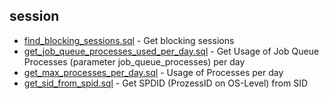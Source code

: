 ## session
- [find_blocking_sessions.sql](session/find_blocking_sessions.sql) - Get blocking sessions
- [get_job_queue_processes_used_per_day.sql](session/get_job_queue_processes_used_per_day.sql) - Get Usage of Job Queue Processes (parameter job_queue_processes) per day
- [get_max_processes_per_day.sql](session/get_max_processes_per_day.sql) - Usage of Processes per day
- [get_sid_from_spid.sql](session/get_sid_from_spid.sql) - Get SPDID (ProzessID on OS-Level) from SID
